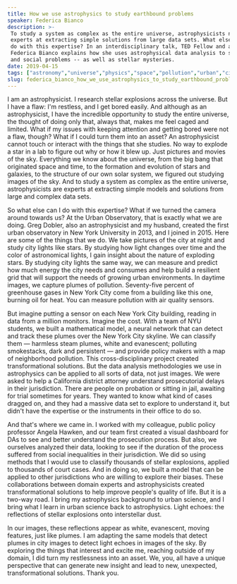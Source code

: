 ```yaml
---
title: How we use astrophysics to study earthbound problems
speaker: Federica Bianco
description: >-
 To study a system as complex as the entire universe, astrophysicists need to be
 experts at extracting simple solutions from large data sets. What else could they
 do with this expertise? In an interdisciplinary talk, TED Fellow and astrophysicist
 Federica Bianco explains how she uses astrophysical data analysis to solve urban
 and social problems -- as well as stellar mysteries.
date: 2019-04-15
tags: ["astronomy","universe","physics","space","pollution","urban","cities","science","complexity","sustainability","ted-fellows"]
slug: federica_bianco_how_we_use_astrophysics_to_study_earthbound_problems
---
```


I am an astrophysicist. I research stellar explosions across the universe. But I have a
flaw: I'm restless, and I get bored easily. And although as an astrophysicist, I have the
incredible opportunity to study the entire universe, the thought of doing only that,
always that, makes me feel caged and limited. What if my issues with keeping attention and
getting bored were not a flaw, though? What if I could turn them into an asset? An
astrophysicist cannot touch or interact with the things that she studies. No way to
explode a star in a lab to figure out why or how it blew up. Just pictures and movies of
the sky. Everything we know about the universe, from the big bang that originated space
and time, to the formation and evolution of stars and galaxies, to the structure of our
own solar system, we figured out studying images of the sky. And to study a system as
complex as the entire universe, astrophysicists are experts at extracting simple models
and solutions from large and complex data sets.

So what else can I do with this expertise? What if we turned the camera around towards us?
At the Urban Observatory, that is exactly what we are doing. Greg Dobler, also an
astrophysicist and my husband, created the first urban observatory in New York University
in 2013, and I joined in 2015. Here are some of the things that we do. We take pictures of
the city at night and study city lights like stars. By studying how light changes over
time and the color of astronomical lights, I gain insight about the nature of exploding
stars. By studying city lights the same way, we can measure and predict how much energy
the city needs and consumes and help build a resilient grid that will support the needs of
growing urban environments. In daytime images, we capture plumes of pollution. Seventy-five
percent of greenhouse gases in New York City come from a building like this one, burning
oil for heat. You can measure pollution with air quality sensors.

But imagine putting a sensor on each New York City building, reading in data from a
million monitors. Imagine the cost. With a team of NYU students, we built a mathematical
model, a neural network that can detect and track these plumes over the New York City
skyline. We can classify them — harmless steam plumes, white and evanescent; polluting
smokestacks, dark and persistent — and provide policy makers with a map of neighborhood
pollution. This cross-disciplinary project created transformational solutions. But the data
analysis methodologies we use in astrophysics can be applied to all sorts of data, not
just images. We were asked to help a California district attorney understand prosecutorial
delays in their jurisdiction. There are people on probation or sitting in jail, awaiting
for trial sometimes for years. They wanted to know what kind of cases dragged on, and they
had a massive data set to explore to understand it, but didn't have the expertise or the
instruments in their office to do so.

And that's where we came in. I worked with my colleague, public policy professor Angela
Hawken, and our team first created a visual dashboard for DAs to see and better understand
the prosecution process. But also, we ourselves analyzed their data, looking to see if the
duration of the process suffered from social inequalities in their jurisdiction. We did so
using methods that I would use to classify thousands of stellar explosions, applied to
thousands of court cases. And in doing so, we built a model that can be applied to other
jurisdictions who are willing to explore their biases. These collaborations between domain
experts and astrophysicists created transformational solutions to help improve people's
quality of life. But it is a two-way road. I bring my astrophysics background to urban
science, and I bring what I learn in urban science back to astrophysics. Light echoes: the
reflections of stellar explosions onto interstellar dust.

In our images, these reflections appear as white, evanescent, moving features, just like
plumes. I am adapting the same models that detect plumes in city images to detect light
echoes in images of the sky. By exploring the things that interest and excite me, reaching
outside of my domain, I did turn my restlessness into an asset. We, you, all have a unique
perspective that can generate new insight and lead to new, unexpected, transformational
solutions. Thank you.

<!--
ad_duration=3.33
comment_count=23
event="TED2019"
external_start_time=0
has_talk_citation=0
intro_duration=11.82
is_subtitle_required="False"
is_talk_featured="True"
language="en"
language_swap="False"
native_language="en"
number_of_related_talks=6
number_of_speakers=1
number_of_subtitled_videos=22
number_of_tags=11
number_of_talk_download_languages=22
number_of_talk_more_resources=0
number_of_talk_recommendations=1
number_of_talks_take_actions=1
post_ad_duration=0.83
published_timestamp="2019-09-17 20:11:56"
recording_date="2019-04-15"
speaker_description="Cross-disciplinary scientist"
speaker_is_published=1
speaker_name="Federica Bianco"
talk_more_resources=[]
talk_name="How we use astrophysics to study earthbound problems"
talk_recommendations_blurb="More resources curated by Federica Bianco"
talks_tags=["astronomy","universe","physics","space","pollution","urban","cities","science","complexity","sustainability","ted-fellows"]
url_audio="https://download.ted.com/talks/FedericaBianco_2019U.mp3?apikey=acme-roadrunner"
url_photo_speaker="https://pe.tedcdn.com/images/ted/eee1b0f9ef4055fabfc099cfbf2707ac6aa8444e_254x191.jpg"
url_photo_talk="https://s3.amazonaws.com/talkstar-photos/uploads/b3c99a83-ebf2-493a-9610-2f6d7b71f92d/FedericaBianco_2019U-embed.jpg"
url_webpage="https://www.ted.com/talks/federica_bianco_how_we_use_astrophysics_to_study_earthbound_problems"
video_type_name="TED Stage Talk"
-->